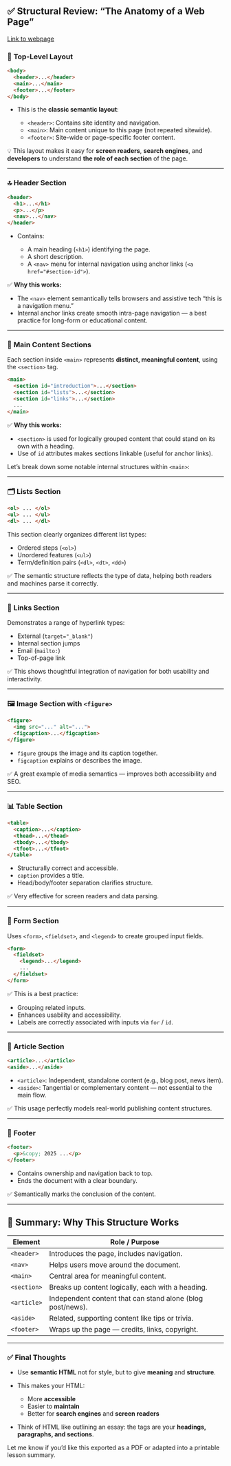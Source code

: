 ## ✅ Structural Review: “The Anatomy of a Web Page”
[Link to webpage](https://github.com/jesselsookha/WEDE2025/blob/main/examples/11-html-anatomy.html)

### 📌 **Top-Level Layout**

```html
<body>
  <header>...</header>
  <main>...</main>
  <footer>...</footer>
</body>
```

* This is the **classic semantic layout**:

  * `<header>`: Contains site identity and navigation.
  * `<main>`: Main content unique to this page (not repeated sitewide).
  * `<footer>`: Site-wide or page-specific footer content.

💡 This layout makes it easy for **screen readers**, **search engines**, and **developers** to understand **the role of each section** of the page.

---

### 🔝 **Header Section**

```html
<header>
  <h1>...</h1>
  <p>...</p>
  <nav>...</nav>
</header>
```

* Contains:

  * A main heading (`<h1>`) identifying the page.
  * A short description.
  * A `<nav>` menu for internal navigation using anchor links (`<a href="#section-id">`).

✅ **Why this works:**

* The `<nav>` element semantically tells browsers and assistive tech “this is a navigation menu.”
* Internal anchor links create smooth intra-page navigation — a best practice for long-form or educational content.

---

### 🧱 **Main Content Sections**

Each section inside `<main>` represents **distinct, meaningful content**, using the `<section>` tag.

```html
<main>
  <section id="introduction">...</section>
  <section id="lists">...</section>
  <section id="links">...</section>
  ...
</main>
```

✅ **Why this works:**

* `<section>` is used for logically grouped content that could stand on its own with a heading.
* Use of `id` attributes makes sections linkable (useful for anchor links).

Let’s break down some notable internal structures within `<main>`:

---

### 🗂️ **Lists Section**

```html
<ol> ... </ol>
<ul> ... </ul>
<dl> ... </dl>
```

This section clearly organizes different list types:

* Ordered steps (`<ol>`)
* Unordered features (`<ul>`)
* Term/definition pairs (`<dl>`, `<dt>`, `<dd>`)

✅ The semantic structure reflects the type of data, helping both readers and machines parse it correctly.

---

### 🔗 **Links Section**

Demonstrates a range of hyperlink types:

* External (`target="_blank"`)
* Internal section jumps
* Email (`mailto:`)
* Top-of-page link

✅ This shows thoughtful integration of navigation for both usability and interactivity.

---

### 🖼️ **Image Section with `<figure>`**

```html
<figure>
  <img src="..." alt="...">
  <figcaption>...</figcaption>
</figure>
```

* `figure` groups the image and its caption together.
* `figcaption` explains or describes the image.

✅ A great example of media semantics — improves both accessibility and SEO.

---

### 📊 **Table Section**

```html
<table>
  <caption>...</caption>
  <thead>...</thead>
  <tbody>...</tbody>
  <tfoot>...</tfoot>
</table>
```

* Structurally correct and accessible.
* `caption` provides a title.
* Head/body/footer separation clarifies structure.

✅ Very effective for screen readers and data parsing.

---

### 📝 **Form Section**

Uses `<form>`, `<fieldset>`, and `<legend>` to create grouped input fields.

```html
<form>
  <fieldset>
    <legend>...</legend>
    ...
  </fieldset>
</form>
```

✅ This is a best practice:

* Grouping related inputs.
* Enhances usability and accessibility.
* Labels are correctly associated with inputs via `for` / `id`.

---

### 📰 **Article Section**

```html
<article>...</article>
<aside>...</aside>
```

* `<article>`: Independent, standalone content (e.g., blog post, news item).
* `<aside>`: Tangential or complementary content — not essential to the main flow.

✅ This usage perfectly models real-world publishing content structures.

---

### 📎 **Footer**

```html
<footer>
  <p>&copy; 2025 ...</p>
</footer>
```

* Contains ownership and navigation back to top.
* Ends the document with a clear boundary.

✅ Semantically marks the conclusion of the content.

---

## 🧠 Summary: Why This Structure Works

| Element     | Role / Purpose                                             |
| ----------- | ---------------------------------------------------------- |
| `<header>`  | Introduces the page, includes navigation.                  |
| `<nav>`     | Helps users move around the document.                      |
| `<main>`    | Central area for meaningful content.                       |
| `<section>` | Breaks up content logically, each with a heading.          |
| `<article>` | Independent content that can stand alone (blog post/news). |
| `<aside>`   | Related, supporting content like tips or trivia.           |
| `<footer>`  | Wraps up the page — credits, links, copyright.             |

---

### ✅ Final Thoughts

* Use **semantic HTML** not for style, but to give **meaning** and **structure**.
* This makes your HTML:

  * More **accessible**
  * Easier to **maintain**
  * Better for **search engines** and **screen readers**
* Think of HTML like outlining an essay: the tags are your **headings, paragraphs, and sections**.

Let me know if you’d like this exported as a PDF or adapted into a printable lesson summary.
